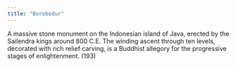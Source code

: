 ```yaml
---
title: "Borobodur"
---
```

A massive stone monument on the Indonesian island of Java, erected by the Sailendra kings around 800 C.E. The winding ascent through ten levels, decorated with rich relief carving, is a Buddhist allegory for the progressive stages of enlightenment. (193)

